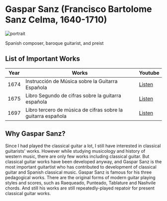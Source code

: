 # Gaspar Sanz (Francisco Bartolome Sanz Celma, 1640-1710)

![portrait](./gaspar_sanz_portrain.jpeg)

Spanish composer, baroque guitarist, and preist

## List of Important Works

| Year | Works | Youtube | 
| ---- | ----- | ------- |
| 1674 | Instrucción de Música sobre la Guitarra Española | [Listen](https://youtu.be/MOcsy1Ewj6M?feature=shared) |
| 1675 | Libro Segundo de cifras sobre la guitarra española | [Listen]() |
| 1697 | Libro tercero de mùsica de cifras sobre la guitarra española | [Listen]() |

## Why Gaspar Sanz?
Since I had played the classical guitar a lot, I still have interested in classical guitarists' works. However while studying musicology and history of western music, there are only few works including classical guitar. But classical guitar works have been developed anyway, and Gaspar Sanz is the most important guitartist who has contributed to development of classical guitar and Spanish classical music.
Gaspar Sanz is famous for his three pedagogical works. There are the original forms of modern guitar playing styles and scores, such as Raequeado, Punteado, Tablature and Nashvile chords. And still his works are still repeatedly-played repatoir for present classical guitar works.
